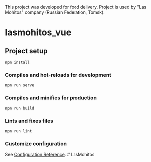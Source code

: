 This project was developed for food delivery. Project is used by "Las Mohitos" company (Russian Federation, Tomsk).
# lasmohitos_vue

## Project setup
```
npm install
```

### Compiles and hot-reloads for development
```
npm run serve
```

### Compiles and minifies for production
```
npm run build
```

### Lints and fixes files
```
npm run lint
```

### Customize configuration
See [Configuration Reference](https://cli.vuejs.org/config/).
#   L a s M o h i t o s 
 
 